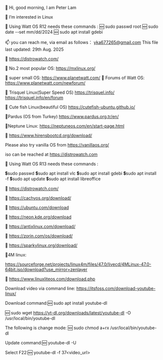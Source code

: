 👋 Hi, good morning, I am Peter Lam

👀 I’m interested in Linux

🌱 Using Watt OS R12 needs these commands : 🆕 sudo passwd root 🆕 sudo date --set mm/dd/2024 🆕 sudo apt install gdebi

📫 you can reach me, via email as follows： yka677265@gmail.com This file last updated: 29th Aug. 2025

📌
https://distrowatch.com/

📌
No.2 most popular OS:
https://mxlinux.org/

📌
super small OS:
https://www.planetwatt.com/
📌
Forums of Watt OS:
https://www.planetwatt.com/newforum/

📌
Trisquel Linux(Super Speed OS)
https://trisquel.info/
https://trisquel.info/en/forum

📌 Cute fish Linux(beautiful OS)
https://cutefish-ubuntu.github.io/

📌Pardus (OS from Turkey)
https://www.pardus.org.tr/en/

📌Neptune Linux:
https://neptuneos.com/en/start-page.html

📌
https://www.hirensbootcd.org/download/

Please also try vanilla OS from https://vanillaos.org/

iso can be reached at https://distrowatch.com

🌱 Using Watt OS R13 needs these commands :

💲sudo passwd
💲sudo apt install vlc
💲sudo apt install gdebi
💲sudo apt install -f
💲sudo apt update
💲sudo apt install libreoffice


📌
https://distrowatch.com/

📌
https://cachyos.org/download/

📌
https://ubuntu.com/download

📌
https://neon.kde.org/download

📌
https://antixlinux.com/download/

📌
https://zorin.com/os/download/

📌
https://sparkylinux.org/download/

📌4M linux:

https://sourceforge.net/projects/linux4m/files/47.0/livecd/4MLinux-47.0-64bit.iso/download?use_mirror=zenlayer

📌
https://www.linuxliteos.com/download.php






Download video via command line: https://itsfoss.com/download-youtube-linux/

Download command:🆕 sudo apt install youtube-dl

🆕 sudo wget https://yt-dl.org/downloads/latest/youtube-dl -O /usr/local/bin/youtube-dl

The following is change mode: 🆕 sudo chmod a+rx /usr/local/bin/youtube-dl

Update command:🆕 youtube-dl -U

Select F22:🆕 youtube-dl -f 37<video_url>

